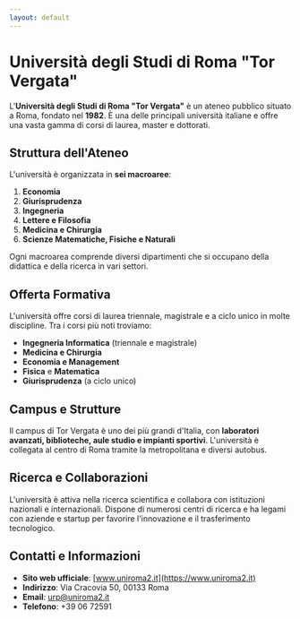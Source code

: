 ```yaml
---
layout: default
---
```


# Università degli Studi di Roma "Tor Vergata"

L'**Università degli Studi di Roma "Tor Vergata"** è un ateneo pubblico situato a Roma, fondato nel **1982**. È una delle principali università italiane e offre una vasta gamma di corsi di laurea, master e dottorati.

## Struttura dell'Ateneo

L'università è organizzata in **sei macroaree**:

1. **Economia**
2. **Giurisprudenza**
3. **Ingegneria**
4. **Lettere e Filosofia**
5. **Medicina e Chirurgia**
6. **Scienze Matematiche, Fisiche e Naturali**

Ogni macroarea comprende diversi dipartimenti che si occupano della didattica e della ricerca in vari settori.

## Offerta Formativa

L'università offre corsi di laurea triennale, magistrale e a ciclo unico in molte discipline. Tra i corsi più noti troviamo:

- **Ingegneria Informatica** (triennale e magistrale)
- **Medicina e Chirurgia**
- **Economia e Management**
- **Fisica** e **Matematica**
- **Giurisprudenza** (a ciclo unico)

## Campus e Strutture

Il campus di Tor Vergata è uno dei più grandi d'Italia, con **laboratori avanzati, biblioteche, aule studio e impianti sportivi**. L'università è collegata al centro di Roma tramite la metropolitana e diversi autobus.

## Ricerca e Collaborazioni

L'università è attiva nella ricerca scientifica e collabora con istituzioni nazionali e internazionali. Dispone di numerosi centri di ricerca e ha legami con aziende e startup per favorire l'innovazione e il trasferimento tecnologico.

## Contatti e Informazioni

- **Sito web ufficiale**: [www.uniroma2.it](https://www.uniroma2.it)
- **Indirizzo**: Via Cracovia 50, 00133 Roma
- **Email**: urp@uniroma2.it
- **Telefono**: +39 06 72591


